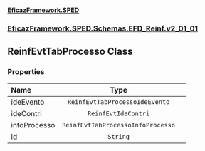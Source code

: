 #### [EficazFramework.SPED](EficazFrameworkSPED.md 'EficazFramework SPED')
### [EficazFramework.SPED.Schemas.EFD_Reinf.v2_01_01](EficazFramework.SPED.Schemas.EFD_Reinf.v2_01_01.md 'EficazFramework.SPED.Schemas.EFD_Reinf.v2_01_01')

## ReinfEvtTabProcesso Class
### Properties

| Name | Type | |
| :--- | :---: | :--- |
| ideEvento | `ReinfEvtTabProcessoIdeEvento` |  |
| ideContri | `ReinfEvtIdeContri` |  |
| infoProcesso | `ReinfEvtTabProcessoInfoProcesso` |  |
| id | `String` |  |
